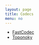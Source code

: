 ```yaml
---
layout: page
title: Codecs
menu: no
---
```


* [FastCodec](/codecs/fastcodec/)
* [Toponoky](/codecs/toponoky/)